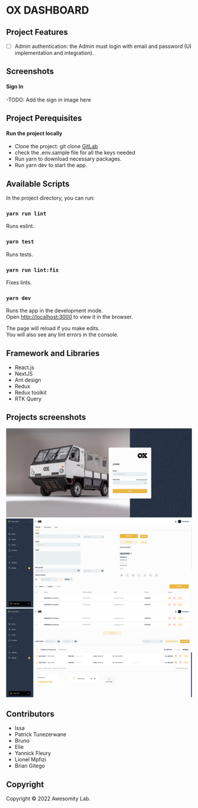 # OX DASHBOARD

## Project Features

- [ ] Admin authentication: the Admin must login with email and password (UI implementation and integration).

## Screenshots

#### Sign In

-TODO: Add the sign in image here

## Project Perequisites

#### Run the project locally

- Clone the project: git clone [GitLab](https://gitlab.com/oxdelivery/oxdelivery-frontend-typescript.git)
- check the .env.sample file for all the keys needed
- Run yarn to download necessary packages.
- Run yarn dev to start the app.

## Available Scripts

In the project directory, you can run:

### `yarn run lint`

Runs eslint.

### `yarn test`

Runs tests.

### `yarn run lint:fix`

Fixes lints.

### `yarn dev`

Runs the app in the development mode.<br />
Open [http://localhost:3000](http://localhost:3000) to view it in the browser.

The page will reload if you make edits.<br />
You will also see any lint errors in the console.

## Framework and Libraries

- React.js
- NextJS
- Ant design
- Redux
- Redux toolkit
- RTK Query

## Projects screenshots

![image info](./public/screenshots/Screenshot%20from%202022-07-19%2011-14-56.png)
![image info](./public/screenshots/Screenshot%20from%202022-07-19%2011-15-24.png)
![image info](./public/screenshots/Screenshot%20from%202022-07-19%2011-15-44.png)

## Contributors

- Issa
- Patrick Tunezerwane
- Bruno
- Elie
- Yannick Fleury
- Lionel Mpfizi
- Brian Gitego

## Copyright

Copyright © 2022 Awesomity Lab.

